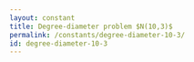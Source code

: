 ```yaml
---
layout: constant
title: Degree-diameter problem $N(10,3)$
permalink: /constants/degree-diameter-10-3/
id: degree-diameter-10-3
---
```

